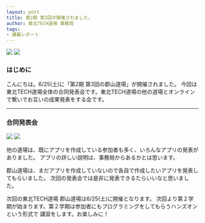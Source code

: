 ```yaml
---
layout: post
title: 第2期 第3回が開催されました。
author: 東北TECH道場 事務局
tags:
- 講義レポート
---
```


<div class="blogw_left">
    <img src="{{site.url}}/images/uploads/2016/06_1/IMG_20160625_150400.jpg">
    <img src="{{site.url}}/images/uploads/2016/06_1/IMG_20160625_125340.jpg">
</div>
<div class="blog_clear"></div>

### はじめに
こんにちは。6/25(土)に「第2期 第3回の郡山道場」が開催されました。
今回は東北TECH道場全体の合同発表会です。東北TECH道場の他の道場とオンラインで繋いでお互いの成果発表をする会です。

---

### 合同発表会

<div class="blogw_left">
    <img src="{{site.url}}/images/uploads/2016/06_1/IMG_20160625_143954.jpg">
    <img src="{{site.url}}/images/uploads/2016/06_1/IMG_20160625_144003.jpg">
</div>
<div class="blog_clear"></div>

他の道場は、既にアプリを作成している参加者も多く、いろんなアプリの発表がありました。
アプリの詳しい説明は、事務局からあるかとは思います。

郡山道場は、まだアプリを作成していないので各自で作成したいアプリを発表してもらいました。
次回の発表会では是非に発表できるたらいいなと思いました。

次回の東北TECH道場 郡山道場は6/25(土)に開催となります。
次回より第２学期が始まります。第２学期は参加者にもプログラミングをしてもらうハンズオンという形式で
講習をします。お楽しみに！
